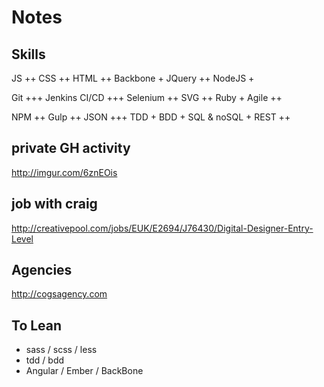 # Notes

## Skills
JS ++
CSS ++
HTML ++
Backbone +
JQuery ++
NodeJS +

Git +++
Jenkins CI/CD +++
Selenium ++
SVG ++
Ruby +
Agile ++

NPM ++
Gulp ++
JSON +++
TDD +
BDD +
SQL & noSQL +
REST ++

## private GH activity
<http://imgur.com/6znEOis>

## job with craig
<http://creativepool.com/jobs/EUK/E2694/J76430/Digital-Designer-Entry-Level>

## Agencies
<http://cogsagency.com>

## To Lean
* sass / scss / less
* tdd / bdd
* Angular / Ember / BackBone
